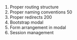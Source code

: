 1. Proper routing structure
2. Proper naming conventions 50
3. Proper redirects 200
4. Bootstrap modal
5. Form arrangement in modal
6. Session management 